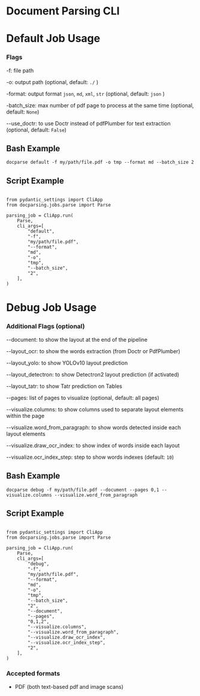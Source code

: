 # Document Parsing CLI

# Default Job Usage

### Flags

-f: file path

-o: output path (optional, default: `./` )

-format: output format `json`, `md`, `xml`, `str` (optional, default: `json` )

-batch_size: max number of pdf page to process at the same time (optional, default: `None`)

--use_doctr: to use Doctr instead of pdfPlumber for text extraction (optional, default: `False`)

## Bash Example

`docparse default -f my/path/file.pdf -o tmp --format md --batch_size 2`

## Script Example

<pre><code>
from pydantic_settings import CliApp
from docparsing.jobs.parse import Parse

parsing_job = CliApp.run(
    Parse,
    cli_args=[
        "default",
        "-f",
        "my/path/file.pdf",
        "--format",
        "md",
        "-o",
        "tmp",
        "--batch_size",
        "2",
    ],
)
</code></pre>

# Debug Job Usage

### Additional Flags (optional)

--document: to show the layout at the end of the pipeline

--layout_ocr: to show the words extraction (from Doctr or PdfPlumber)

--layout_yolo: to show YOLOv10 layout prediction

--layout_detectron: to show Detectron2 layout prediction (if activated)

--layout_tatr: to show Tatr prediction on Tables

--pages: list of pages to visualize (optional, default: all pages)

--visualize.columns: to show columns used to separate layout elements within the page

--visualize.word_from_paragraph: to show words detected inside each layout elements

--visualize.draw_ocr_index: to show index of words inside each layout

--visualize.ocr_index_step: step to show words indexes (default: `10`)

## Bash Example

`docparse debug -f my/path/file.pdf --document --pages 0,1 --visualize.columns --visualize.word_from_paragraph`

## Script Example

<pre><code>
from pydantic_settings import CliApp
from docparsing.jobs.parse import Parse

parsing_job = CliApp.run(
    Parse,
    cli_args=[
        "debug",
        "-f",
        "my/path/file.pdf",
        "--format",
        "md",
        "-o",
        "tmp",
        "--batch_size",
        "2",
        "--document",
        "--pages",
        "0,1,2",
        "--visualize.columns",
        "--visualize.word_from_paragraph",
        "--visualize.draw_ocr_index",
        "--visualize.ocr_index_step",
        "2",
    ],
)
</code></pre>

### Accepted formats

- PDF (both text-based pdf and image scans)
